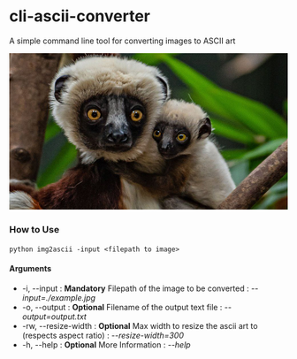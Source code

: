 # cli-ascii-converter
A simple command line tool for converting images to ASCII art

![lemur](https://github.com/shaanhash/cli-ascii-converter/blob/main/example.jpg?raw=true)

### How to Use

```
python img2ascii -input <filepath to image>
```

#### Arguments

- -i, --input : **Mandatory** Filepath of the image to be converted : *--input=./example.jpg*
- -o, --output : **Optional** Filename of the output text file : *--output=output.txt*
- -rw, --resize-width : **Optional** Max width to resize the ascii art to (respects aspect ratio) : *--resize-width=300*
- -h, --help : **Optional** More Information : *--help*
